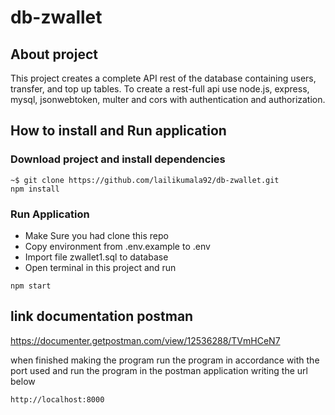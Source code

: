# db-zwallet

## About project
This project creates a complete API rest of the database containing users, transfer, and top up tables. To create a rest-full api use node.js, express, mysql, jsonwebtoken,
multer and cors with authentication and authorization.

## How to install and Run application 

### Download project and install dependencies

```
~$ git clone https://github.com/lailikumala92/db-zwallet.git
npm install
```

### Run Application
   <ul>
    <li>Make Sure you had clone this repo</li>
    <li>Copy environment from .env.example to .env</li>
    <li>Import file zwallet1.sql to database</li>
    <li>Open terminal in this project and run</li>
    
   </ul>
   
 ```
npm start

```

## link documentation postman 
https://documenter.getpostman.com/view/12536288/TVmHCeN7


 when finished making the program run the program in accordance with the port used
 and run the program in the postman application writing the url below
  ```
  http://localhost:8000
  ```
